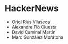 # HackerNews

* Oriol Rius Vilaseca
* Alexandre Fló Cluesta
* David Caminal Martín
* Marc González Moratona
